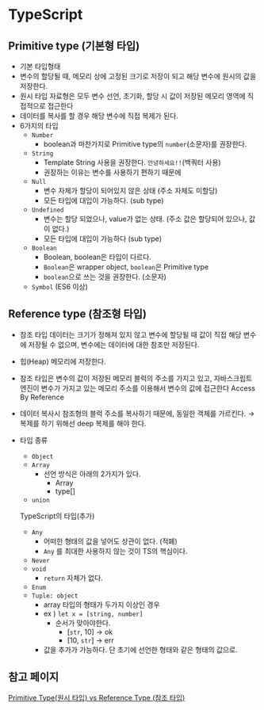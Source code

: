 # TypeScript

## Primitive type (기본형 타입)

- 기본 타입형태
- 변수의 할당될 때, 메모리 상에 고정된 크기로 저장이 되고 해당 변수에 원시의 값을 저장한다.
- 원시 타입 자료형은 모두 변수 선언, 초기화, 할당 시 값이 저장된 메모리 영역에 직접적으로 접근한다
- 데이터를 복사를 할 경우 해당 변수에 직접 복제가 된다.
- 6가지의 타입
    - `Number`
        - boolean과 마찬가지로 Primitive type의 `number`(소문자)를 권장한다.
    - `String`
        - Template String 사용을 권장한다.
         ``안녕하세요!!``(백쿼터 사용)
        - 권장하는 이유는 변수를 사용하기 편하기 때문에
    - `Null`
        - 변수 자체가 할당이 되어있지 않은 상태 (주소 자체도 미할당)
        - 모든 타입에 대입이 가능하다. (sub type)
    - `Undefined`
        - 변수는 할당 되었으나, value가 없는 상태. (주소 값은 할당되어 있으나, 값이 없다.)
        - 모든 타입에 대입이 가능하다 (sub type)
    - `Boolean`
        - Boolean, boolean은 타입이 다르다.
        - `Boolean`은 wrapper object, `boolean`은 Primitive type
        - `boolean`으로 쓰는 것을 권장한다. (소문자)
    - `Symbol` (ES6 이상)

## Reference type (참조형 타입)

- 참조 타입 데이터는 크기가 정해져 있지 않고 변수에 할당될 때 값이 직접 해당 변수에 저장될 수 없으며,
변수에는 데이터에 대한 참조만 저장된다.
- 힙(Heap) 메모리에 저장한다.
- 참조 타입은 변수의 값이 저장된 메모리 블럭의 주소를 가지고 있고, 자바스크립트 엔진이 변수가 가지고 있는 메모리 주소를 이용해서 변수의 값에 접근한다 Access By Reference
- 데이터 복사시 참조형의 블럭 주소를 복사하기 때문에, 동일한 객체를 가르킨다.
→ 복제를 하기 위해선 deep 복제를 해야 한다.
- 타입 종류
    - `Object`
    - `Array`
        - 선언 방식은 아래의 2가지가 있다.
            - Array<type>
            - type[]
    - `union`

    TypeScript의 타입(추가)

    - `Any`
        - 어떠한 형태의 값을 넣어도 상관이 없다. (적폐)
        - `Any` 를 최대한 사용하지 않는 것이 TS의 핵심이다.
    - `Never`
    - `void`
        - `return` 자체가 없다.
    - `Enum`
    - `Tuple: object`
        - array 타입의 형태가 두가지 이상인 경우
        - ex ) `let x = [string, number]`
            - 순서가 맞아야한다.
                - [`str`, 10] → ok
                - [10, `str`] -> err
        - 값을 추가가 가능하다. 단 초기에 선언한 형태와 같은 형태의 값으로.

## 참고 페이지

[Primitive Type(원시 타입) vs Reference Type (참조 타입)](https://weicomes.tistory.com/133)
